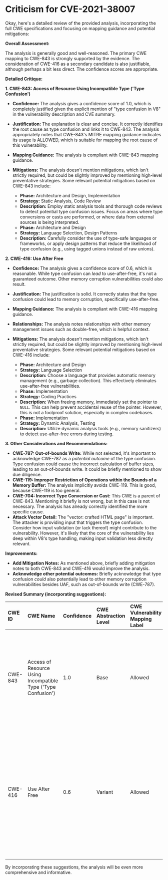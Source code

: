 # Criticism for CVE-2021-38007

Okay, here's a detailed review of the provided analysis, incorporating the full CWE specifications and focusing on mapping guidance and potential mitigations:

**Overall Assessment:**

The analysis is generally good and well-reasoned. The primary CWE mapping to CWE-843 is strongly supported by the evidence. The consideration of CWE-416 as a secondary candidate is also justifiable, although perhaps a bit less direct. The confidence scores are appropriate.

**Detailed Critique:**

**1. CWE-843: Access of Resource Using Incompatible Type ('Type Confusion')**

*   **Confidence:** The analysis gives a confidence score of 1.0, which is completely justified given the explicit mention of "type confusion in V8" in the vulnerability description and CVE summary.
*   **Justification:**  The explanation is clear and concise. It correctly identifies the root cause as type confusion and links it to CWE-843.  The analysis appropriately notes that CWE-843's MITRE mapping guidance indicates its usage is ALLOWED, which is suitable for mapping the root cause of this vulnerability.
*   **Mapping Guidance:** The analysis is compliant with CWE-843 mapping guidance.
*   **Mitigations:** The analysis doesn't mention mitigations, which isn't strictly required, but could be slightly improved by mentioning high-level preventative strategies.  Some relevant potential mitigations based on CWE-843 include:

    *   **Phase:** Architecture and Design, Implementation
    *   **Strategy:** Static Analysis, Code Review
    *   **Description:** Employ static analysis tools and thorough code reviews to detect potential type confusion issues.  Focus on areas where type conversions or casts are performed, or where data from external sources is being interpreted.
    *   **Phase:** Architecture and Design
    *   **Strategy:** Language Selection, Design Patterns
    *   **Description:** Carefully consider the use of type-safe languages or frameworks, or apply design patterns that reduce the likelihood of type confusion (e.g., using tagged unions instead of raw unions).

**2. CWE-416: Use After Free**

*   **Confidence:** The analysis gives a confidence score of 0.6, which is reasonable. While type confusion can *lead* to use-after-free, it's not a guaranteed outcome. Other memory corruption vulnerabilities could also result.
*   **Justification:** The justification is solid.  It correctly states that the type confusion could lead to memory corruption, specifically use-after-free.
*   **Mapping Guidance:** The analysis is compliant with CWE-416 mapping guidance.
*   **Relationships:** The analysis notes relationships with other memory management issues such as double-free, which is helpful context.
*   **Mitigations:** The analysis doesn't mention mitigations, which isn't strictly required, but could be slightly improved by mentioning high-level preventative strategies. Some relevant potential mitigations based on CWE-416 include:

    *   **Phase:** Architecture and Design
    *   **Strategy:** Language Selection
    *   **Description:** Choose a language that provides automatic memory management (e.g., garbage collection).  This effectively eliminates use-after-free vulnerabilities.
    *   **Phase:** Implementation
    *   **Strategy:** Coding Practices
    *   **Description:**  When freeing memory, immediately set the pointer to `NULL`. This can help prevent accidental reuse of the pointer.  However, this is not a foolproof solution, especially in complex codebases.
    *   **Phase:** Implementation
    *   **Strategy:** Dynamic Analysis, Testing
    *   **Description:** Utilize dynamic analysis tools (e.g., memory sanitizers) to detect use-after-free errors during testing.

**3. Other Considerations and Recommendations:**

*   **CWE-787: Out-of-bounds Write:** While not selected, it's important to acknowledge CWE-787 as a *potential outcome* of the type confusion. Type confusion could cause the incorrect calculation of buffer sizes, leading to an out-of-bounds write. It could be briefly mentioned to show due diligence.
*   **CWE-119: Improper Restriction of Operations within the Bounds of a Memory Buffer:** The analysis implicitly avoids CWE-119. This is good, because CWE-119 is too general.
*   **CWE-704: Incorrect Type Conversion or Cast:** This CWE is a parent of CWE-843. Mentioning it briefly is not wrong, but in this case is not necessary. The analysis has already correctly identified the more specific cause.
*   **Attack Vector Detail:** The "vector: crafted HTML page" is important.  The attacker is providing input that triggers the type confusion. Consider how input validation (or lack thereof) might contribute to the vulnerability. However, it's likely that the core of the vulnerability lies deep within V8's type handling, making input validation less directly relevant.

**Improvements:**

*   **Add Mitigation Notes:** As mentioned above, briefly adding mitigation notes to both CWE-843 and CWE-416 would improve the analysis.
*   **Acknowledge other potential outcomes:** Briefly acknowledge that type confusion *could* also potentially lead to other memory corruption vulnerabilities besides UAF, such as out-of-bounds write (CWE-787).

**Revised Summary (incorporating suggestions):**

| CWE ID  | CWE Name                                                | Confidence | CWE Abstraction Level | CWE Vulnerability Mapping Label | CWE-Vulnerability Mapping Notes                                                                                                                                                                                  |
| :------ | :------------------------------------------------------ | :--------- | :---------------------- | :------------------------------ | :------------------------------------------------------------------------------------------------------------------------------------------------------------------------------------------------------------- |
| CWE-843 | Access of Resource Using Incompatible Type ('Type Confusion') | 1.0        | Base                    | Allowed                       | Primary CWE. Root cause is type confusion in V8.  Mitigation: Use static analysis tools and careful code reviews to detect potential type confusion issues.                                                 |
| CWE-416 | Use After Free                                          | 0.6        | Variant                 | Allowed                       | Secondary Candidate. Type confusion could lead to memory corruption such as use-after-free. Mitigation: Choose a language with automatic memory management; utilize dynamic analysis tools during testing. |

By incorporating these suggestions, the analysis will be even more comprehensive and informative.
